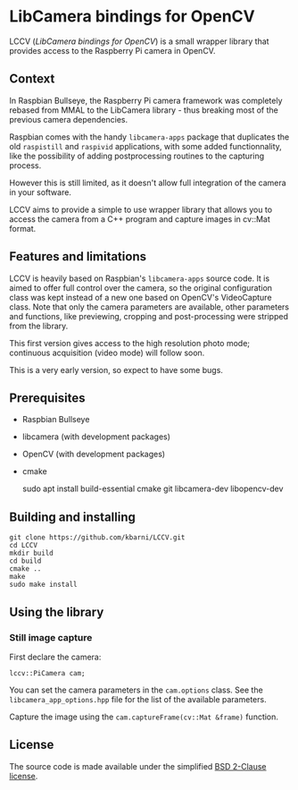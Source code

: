 LibCamera bindings for OpenCV
=============================

LCCV (*LibCamera bindings for OpenCV*) is a small wrapper library that provides access to the Raspberry Pi camera in OpenCV.

Context
-------

In Raspbian Bullseye, the Raspberry Pi camera framework was completely rebased from MMAL to the LibCamera library - thus breaking most of the previous camera dependencies.

Raspbian comes with the handy `libcamera-apps` package that duplicates the old `raspistill` and `raspivid` applications, with some added functionnality, like the possibility of adding postprocessing routines to the capturing process.

However this is still limited, as it doesn't allow full integration of the camera in your software.

LCCV aims to provide a simple to use wrapper library that allows you to access the camera from a C++ program and capture images in cv::Mat format.

Features and limitations
------------------------

LCCV is heavily based on Raspbian's `libcamera-apps` source code. It is aimed to offer full control over the camera, so the original configuration class was kept instead of a new one based on OpenCV's VideoCapture class. Note that only the camera parameters are available, other parameters and functions, like previewing, cropping and post-processing were stripped from the library.

This first version gives access to the high resolution photo mode; continuous acquisition (video mode) will follow soon.

This is a very early version, so expect to have some bugs.

Prerequisites
-------------

- Raspbian Bullseye
- libcamera (with development packages)
- OpenCV (with development packages)
- cmake

    sudo apt install build-essential cmake git libcamera-dev libopencv-dev

Building and installing
-----------------------

	git clone https://github.com/kbarni/LCCV.git
	cd LCCV
    mkdir build
    cd build
    cmake ..
    make
    sudo make install
    
Using the library
-----------------

### Still image capture

First declare the camera:

    lccv::PiCamera cam;
    
You can set the camera parameters in the `cam.options` class. See the `libcamera_app_options.hpp` file for the list of the available parameters.

Capture the image using the `cam.captureFrame(cv::Mat &frame)` function.

License
-------

The source code is made available under the simplified [BSD 2-Clause license](https://spdx.org/licenses/BSD-2-Clause.html).
